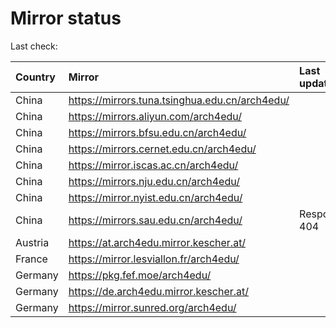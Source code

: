 <script src="./time.js"></script>
# Mirror status
Last check: <script type="text/javascript">localize(1709129758.7963538);</script>

|Country|Mirror|Last update|
|:------|:-----|:----------|
|China|https://mirrors.tuna.tsinghua.edu.cn/arch4edu/|<script type="text/javascript">localize(1709102141);</script>|
|China|https://mirrors.aliyun.com/arch4edu/|<script type="text/javascript">localize(1709102141);</script>|
|China|https://mirrors.bfsu.edu.cn/arch4edu/|<script type="text/javascript">localize(1709102141);</script>|
|China|https://mirrors.cernet.edu.cn/arch4edu/|<script type="text/javascript">localize(1709102141);</script>|
|China|https://mirror.iscas.ac.cn/arch4edu/|<script type="text/javascript">localize(1709102141);</script>|
|China|https://mirrors.nju.edu.cn/arch4edu/|<script type="text/javascript">localize(1709058937);</script>|
|China|https://mirror.nyist.edu.cn/arch4edu/|<script type="text/javascript">localize(1709102141);</script>|
|China|https://mirrors.sau.edu.cn/arch4edu/|Response 404|
|Austria|https://at.arch4edu.mirror.kescher.at/|<script type="text/javascript">localize(1709102141);</script>|
|France|https://mirror.lesviallon.fr/arch4edu/|<script type="text/javascript">localize(1709102141);</script>|
|Germany|https://pkg.fef.moe/arch4edu/|<script type="text/javascript">localize(1709102141);</script>|
|Germany|https://de.arch4edu.mirror.kescher.at/|<script type="text/javascript">localize(1709102141);</script>|
|Germany|https://mirror.sunred.org/arch4edu/|<script type="text/javascript">localize(1709102141);</script>|

<script src="./tablefilter/tablefilter.js"></script>
<script src="./table.js"></script>